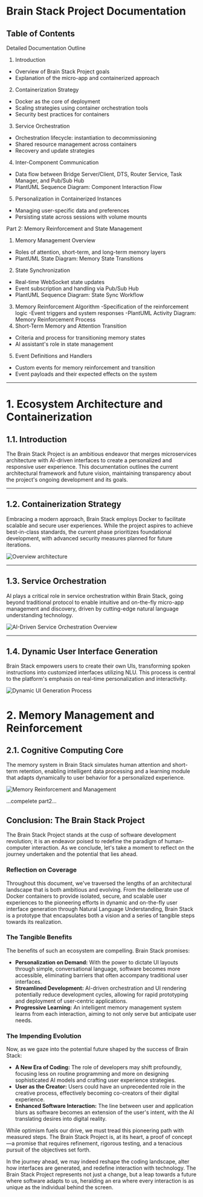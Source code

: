 # Brain Stack Project Documentation

## Table of Contents


Detailed Documentation Outline
1. Introduction
- Overview of Brain Stack Project goals
- Explanation of the micro-app and containerized approach
2. Containerization Strategy
- Docker as the core of deployment
- Scaling strategies using container orchestration tools
- Security best practices for containers
3. Service Orchestration
- Orchestration lifecycle: instantiation to decommissioning
- Shared resource management across containers
- Recovery and update strategies
4. Inter-Component Communication
- Data flow between Bridge Server/Client, DTS, Router Service, Task Manager, and Pub/Sub Hub
- PlantUML Sequence Diagram: Component Interaction Flow
5. Personalization in Containerized Instances
- Managing user-specific data and preferences
- Persisting state across sessions with volume mounts

Part 2: Memory Reinforcement and State Management 
1. Memory Management Overview
- Roles of attention, short-term, and long-term memory layers
- PlantUML State Diagram: Memory State Transitions
2. State Synchronization
- Real-time WebSocket state updates
- Event subscription and handling via Pub/Sub Hub
- PlantUML Sequence Diagram: State Sync Workflow
3. Memory Reinforcement Algorithm
-Specification of the reinforcement logic
-Event triggers and system responses
-PlantUML Activity Diagram: Memory Reinforcement Process
4. Short-Term Memory and Attention Transition
- Criteria and process for transitioning memory states
- AI assistant's role in state management
5. Event Definitions and Handlers
- Custom events for memory reinforcement and transition
- Event payloads and their expected effects on the system

---

# 1. Ecosystem Architecture and Containerization

## 1.1. Introduction

The Brain Stack Project is an ambitious endeavor that merges microservices architecture with AI-driven interfaces to create a personalized and responsive user experience. This documentation outlines the current architectural framework and future vision, maintaining transparency about the project's ongoing development and its goals.

---

## 1.2. Containerization Strategy

Embracing a modern approach, Brain Stack employs Docker to facilitate scalable and secure user experiences. While the project aspires to achieve best-in-class standards, the current phase prioritizes foundational development, with advanced security measures planned for future iterations.

![Overview architecture](image.png)

---

## 1.3. Service Orchestration

AI plays a critical role in service orchestration within Brain Stack, going beyond traditional protocol to enable intuitive and on-the-fly micro-app management and discovery, driven by cutting-edge natural language understanding technology.

![AI-Driven Service Orchestration Overview](image-1.png)

---

## 1.4. Dynamic User Interface Generation

Brain Stack empowers users to create their own UIs, transforming spoken instructions into customized interfaces utilizing NLU. This process is central to the platform's emphasis on real-time personalization and interactivity.

![Dynamic UI Generation Process](image-2.png)

# 2. Memory Management and Reinforcement

## 2.1. Cognitive Computing Core

The memory system in Brain Stack simulates human attention and short-term retention, enabling intelligent data processing and a learning module that adapts dynamically to user behavior for a personalized experience.


![Memory Reinforcement and Management](image-3.png)



...compelete part2...








## Conclusion: The Brain Stack Project

The Brain Stack Project stands at the cusp of software development revolution; it is an endeavor poised to redefine the paradigm of human-computer interaction. As we conclude, let's take a moment to reflect on the journey undertaken and the potential that lies ahead.

### Reflection on Coverage

Throughout this document, we've traversed the lengths of an architectural landscape that is both ambitious and evolving. From the deliberate use of Docker containers to provide isolated, secure, and scalable user experiences to the pioneering efforts in dynamic and on-the-fly user interface generation through Natural Language Understanding, Brain Stack is a prototype that encapsulates both a vision and a series of tangible steps towards its realization.

### The Tangible Benefits

The benefits of such an ecosystem are compelling. Brain Stack promises:

- **Personalization on Demand:** With the power to dictate UI layouts through simple, conversational language, software becomes more accessible, eliminating barriers that often accompany traditional user interfaces.
- **Streamlined Development:** AI-driven orchestration and UI rendering potentially reduce development cycles, allowing for rapid prototyping and deployment of user-centric applications.
- **Progressive Learning:** An intelligent memory management system learns from each interaction, aiming to not only serve but anticipate user needs.

### The Impending Evolution

Now, as we gaze into the potential future shaped by the success of Brain Stack:

- **A New Era of Coding:** The role of developers may shift profoundly, focusing less on routine programming and more on designing sophisticated AI models and crafting user experience strategies.
- **User as the Creator:** Users could have an unprecedented role in the creative process, effectively becoming co-creators of their digital experience.
- **Enhanced Software Interaction:** The line between user and application blurs as software becomes an extension of the user's intent, with the AI translating desires into digital reality.

While optimism fuels our drive, we must tread this pioneering path with measured steps. The Brain Stack Project is, at its heart, a proof of concept—a promise that requires refinement, rigorous testing, and a tenacious pursuit of the objectives set forth.

In the journey ahead, we may indeed reshape the coding landscape, alter how interfaces are generated, and redefine interaction with technology. The Brain Stack Project represents not just a change, but a leap towards a future where software adapts to us, heralding an era where every interaction is as unique as the individual behind the screen.
